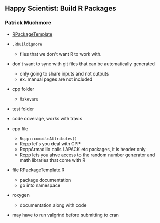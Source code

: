 ## Happy Scientist: Build R Packages ##
### Patrick Muchmore ###

- [RPackageTemplate](https://github.com/patrickmuchmore/RPackageTemplate) 
- `.Rbuildignore`
  - files that we don't want R to work with. 
- don't want to sync with git files that can be automatically generated
  - only going to share inputs and not outputs
  - ex. manual pages are not included
- cpp folder
  - `Makevars`
- test folder
- code coverage, works with travis  

- cpp file
  - `Rcpp::compileAttributes()`
  - Rcpp let's you deal with CPP
  - RcppArmadillo calls LAPACK etc packages, it is header only
  - Rcpp lets you ahve access to the random number generator and math libraries that come with R
  
- file RPackageTemplate.R
  - package documentation
  - go into namespace
  
- roxygen
  - documentation along with code  

- may have to run valgrind before submitting to cran
